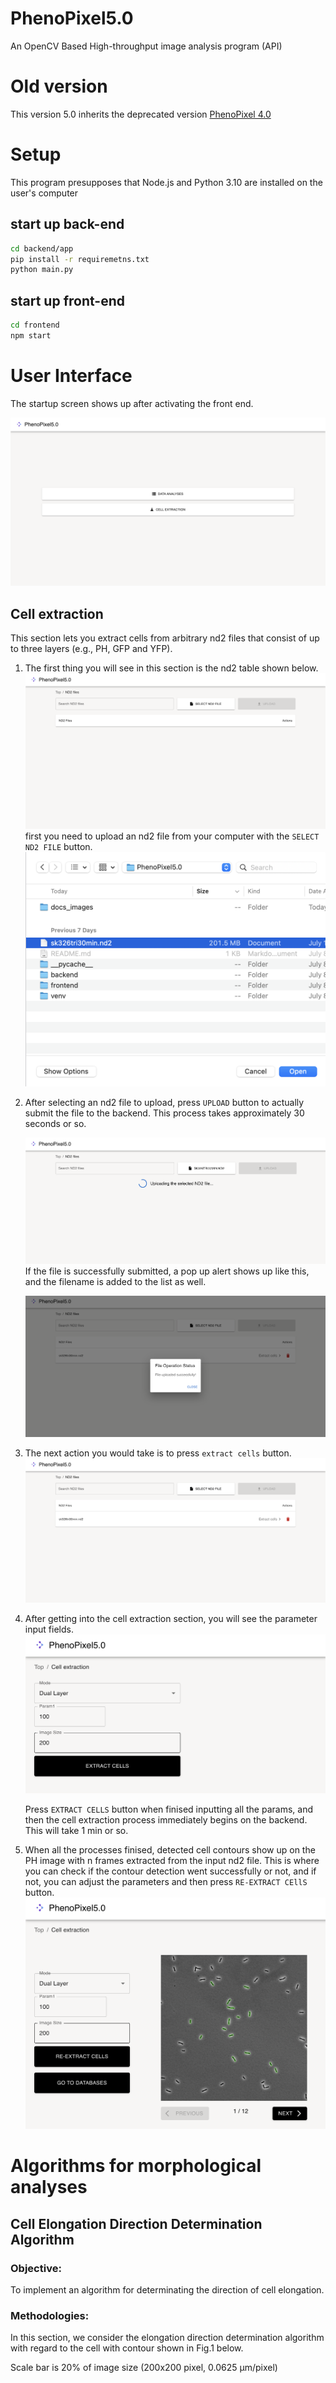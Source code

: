 # PhenoPixel5.0
An OpenCV Based High-throughput image analysis program (API)

# Old version 

This version 5.0 inherits the deprecated version [PhenoPixel 4.0](https://github.com/ikeda042/PhenoPixel4.0)

# Setup 

This program presupposes that Node.js and Python 3.10 are installed on the user's computer


## start up back-end

```bash
cd backend/app
pip install -r requiremetns.txt
python main.py
```

## start up front-end

```bash
cd frontend
npm start
```

# User Interface

The startup screen shows up after activating the front end. 
   
![](docs_images/1.png)

## Cell extraction 

This section lets you extract cells from arbitrary nd2 files that consist of up to three layers (e.g., PH, GFP and YFP).

1. The first thing you will see in this section is the nd2 table shown below. 
   ![](docs_images/2.png)
first you need to upload an nd2 file from your computer with the `SELECT ND2 FILE` button. 
    ![](docs_images/3.png)

2. After selecting an nd2 file to upload, press `UPLOAD` button to actually submit the file to the backend. This process takes approximately 30 seconds or so. 
   
    ![](docs_images/4.png)
    If the file is successfully submitted, a pop up alert shows up like this, and the filename is added to the list as well.

    ![](docs_images/5.png)

3. The next action you would take is to press `extract cells` button. 
    ![](docs_images/6.png)

4. After getting into the cell extraction section, you will see the parameter input fields. 
    ![](docs_images/7.png)

    Press `EXTRACT CELLS` button when finised inputting all the params, and then the cell extraction process immediately begins on the backend. This will take 1 min or so. 

    <!-- parameter の説明 を追加する。, -->

5. When all the processes finised, detected cell contours show up on the PH image with n frames extracted from the input nd2 file. This is where you can check if the contour detection went successfully or not, and if not, you can adjust the parameters and then press `RE-EXTRACT CEllS` button. 
    ![](docs_images/8.png)













    



# Algorithms for morphological analyses 

## Cell Elongation Direction Determination Algorithm

### Objective:
To implement an algorithm for determinating the direction of cell elongation.

### Methodologies: 

In this section, we consider the elongation direction determination algorithm with regard to the cell with contour shown in Fig.1 below. 

Scale bar is 20% of image size (200x200 pixel, 0.0625 µm/pixel)
